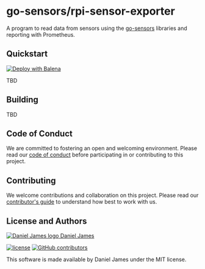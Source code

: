# go-sensors/rpi-sensor-exporter

A program to read data from sensors using the [go-sensors] libraries and reporting with Prometheus.

[go-sensors]: https://github.com/go-sensors

## Quickstart

[![Deploy with Balena](https://www.balena.io/deploy.svg)](https://dashboard.balena-cloud.com/deploy?repoUrl=https://github.com/go-sensors/rpi-sensor-exporter)

TBD

## Building

TBD

## Code of Conduct

We are committed to fostering an open and welcoming environment. Please read our [code of conduct](CODE_OF_CONDUCT.md) before participating in or contributing to this project.

## Contributing

We welcome contributions and collaboration on this project. Please read our [contributor's guide](CONTRIBUTING.md) to understand how best to work with us.

## License and Authors

[![Daniel James logo](https://secure.gravatar.com/avatar/eaeac922b9f3cc9fd18cb9629b9e79f6.png?size=16) Daniel James](https://github.com/thzinc)

[![license](https://img.shields.io/github/license/go-sensors/rpii2c.svg)](https://github.com/go-sensors/rpii2c/blob/master/LICENSE)
[![GitHub contributors](https://img.shields.io/github/contributors/go-sensors/rpii2c.svg)](https://github.com/go-sensors/rpii2c/graphs/contributors)

This software is made available by Daniel James under the MIT license.
